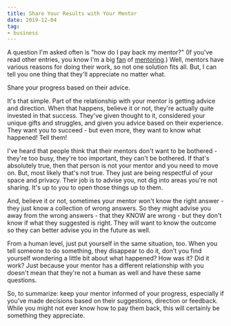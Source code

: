 ```yaml
---
title: Share Your Results with Your Mentor
date: 2019-12-04
tag:
- business
---
```

A question I'm asked often is "how do I pay back my mentor?" (If you've read other entries, you know I'm a big [fan](https://www.aaronsaray.com/2018/what-i-learned-from-corp-gig) of [mentoring](https://www.aaronsaray.com/2019/dev-manager-one-on-one-coaching).)  Well, mentors have various reasons for doing their work, so not one solution fits all.  But, I can tell you one thing that they'll appreciate no matter what.

<!--more-->

Share your progress based on their advice.

It's that simple.  Part of the relationship with your mentor is getting advice and direction.  When that happens, believe it or not, they're actually quite invested in that success.  They've given thought to it, considered your unique gifts and struggles, and given you advice based on their experience.  They want you to succeed - but even more, they want to know what happened! Tell them!

I've heard that people think that their mentors don't want to be bothered - they're too busy, they're too important, they can't be bothered.  If that's absolutely true, then that person is not your mentor and you need to move on.  But, most likely that's not true.  They just are being respectful of your space and privacy.  Their job is to advise you, not dig into areas you're not sharing. It's up to you to open those things up to them.

And, believe it or not, sometimes your mentor won't know the right answer - they just know a collection of wrong answers.  So they might advise you away from the wrong answers - that they KNOW are wrong - but they don't know if what they suggested is right.  They will want to know the outcome so they can better advise you in the future as well.

From a human level, just put yourself in the same situation, too.  When you tell someone to do something, they disappear to do it, don't you find yourself wondering a little bit about what happened? How was it? Did it work?  Just because your mentor has a different relationship with you doesn't mean that they're not a human as well and have these same questions.

So, to summarize: keep your mentor informed of your progress, especially if you've made decisions based on their suggestions, direction or feedback. While you might not ever know how to pay them back, this will certainly be something they appreciate.